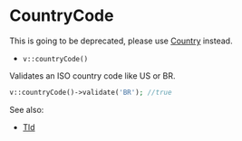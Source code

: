 # CountryCode

This is going to be deprecated, please use [Country](Country.md) instead.

- `v::countryCode()`

Validates an ISO country code like US or BR.

```php
v::countryCode()->validate('BR'); //true
```

See also:

  * [Tld](Tld.md)
